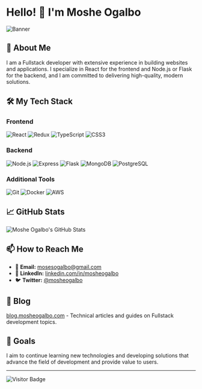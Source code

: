 # Hello! 👋 I'm Moshe Ogalbo

![Banner](https://path-to-your-banner-image.com/banner.png)

## 🚀 About Me

I am a Fullstack developer with extensive experience in building websites and applications. I specialize in React for the frontend and Node.js or Flask for the backend, and I am committed to delivering high-quality, modern solutions.

## 🛠️ My Tech Stack

### Frontend
![React](https://img.shields.io/badge/-React-61DAFB?style=flat&logo=react&logoColor=white)
![Redux](https://img.shields.io/badge/-Redux-764ABC?style=flat&logo=redux&logoColor=white)
![TypeScript](https://img.shields.io/badge/-TypeScript-3178C6?style=flat&logo=typescript&logoColor=white)
![CSS3](https://img.shields.io/badge/-CSS3-1572B6?style=flat&logo=css3&logoColor=white)

### Backend
![Node.js](https://img.shields.io/badge/-Node.js-339933?style=flat&logo=node.js&logoColor=white)
![Express](https://img.shields.io/badge/-Express-000000?style=flat&logo=express&logoColor=white)
![Flask](https://img.shields.io/badge/-Flask-000000?style=flat&logo=flask&logoColor=white)
![MongoDB](https://img.shields.io/badge/-MongoDB-47A248?style=flat&logo=mongodb&logoColor=white)
![PostgreSQL](https://img.shields.io/badge/-PostgreSQL-336791?style=flat&logo=postgresql&logoColor=white)

### Additional Tools
![Git](https://img.shields.io/badge/-Git-F05032?style=flat&logo=git&logoColor=white)
![Docker](https://img.shields.io/badge/-Docker-2496ED?style=flat&logo=docker&logoColor=white)
![AWS](https://img.shields.io/badge/-AWS-FF9900?style=flat&logo=amazon-aws&logoColor=white)

## 📈 GitHub Stats

![Moshe Ogalbo's GitHub Stats](https://github-readme-stats.vercel.app/api?username=MosheOgalbo&show_icons=true&theme=radical)


## 📫 How to Reach Me

- 📧 **Email:** [mosesogalbo@gmail.com](mosesogalbo@gmail.com)
- 💼 **LinkedIn:** [linkedin.com/in/mosheogalbo](https://linkedin.com/in/moshe-ogalbo-234661142)
- 🐦 **Twitter:** [@mosheogalbo](https://twitter.com/MosheOgalbo)

## 📝 Blog

[blog.mosheogalbo.com](https://blog.mosheogalbo.com) - Technical articles and guides on Fullstack development topics.

## 🎯 Goals

I aim to continue learning new technologies and developing solutions that advance the field of development and provide value to users.

---

![Visitor Badge](https://visitor-badge.glitch.me/badge?page_id=MosheOgalbo.MosheOgalbo)

